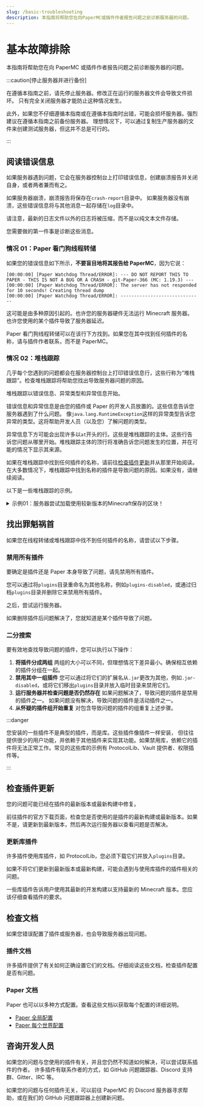 ```yaml
---
slug: /basic-troubleshooting
description: 本指南将帮助您在向PaperMC或插件作者报告问题之前诊断服务器的问题。
---
```


# 基本故障排除

本指南将帮助您在向 PaperMC 或插件作者报告问题之前诊断服务器的问题。

:::caution[停止服务器并进行备份]

在遵循本指南之前，请先停止服务器。修改正在运行的服务器文件会导致文件损坏。
只有完全关闭服务器才能防止这种情况发生。

此外，如果您不仔细遵循本指南或在遵循本指南时出错，可能会损坏服务器。强烈建议在遵循本指南之前备份服务器。
理想情况下，可以通过复制生产服务器的文件来创建测试服务器，但这并不总是可行的。

:::

## 阅读错误信息

如果服务器遇到问题，它会在服务器控制台上打印错误信息，创建崩溃报告并关闭自身，或者两者兼而有之。

如果服务器崩溃，崩溃报告将保存在`crash-report`目录中。
如果服务器没有崩溃，这些错误信息将与其他消息一起存储在`log`目录中。

请注意，最新的日志文件以外的日志将被压缩，而不是以纯文本文件存储。

您需要做的第一件事是诊断这些消息。

### 情况 01：Paper 看门狗线程转储

如果您的错误信息如下所示，**不要盲目地将其报告给 PaperMC**，因为它说：

```
[00:00:00] [Paper Watchdog Thread/ERROR]: --- DO NOT REPORT THIS TO PAPER - THIS IS NOT A BUG OR A CRASH - git-Paper-366 (MC: 1.19.3) ---
[00:00:00] [Paper Watchdog Thread/ERROR]: The server has not responded for 10 seconds! Creating thread dump
[00:00:00] [Paper Watchdog Thread/ERROR]: ------------------------------
```

这可能是由多种原因引起的。也许您的服务器硬件无法运行 Minecraft 服务器。也许您使用的某个插件导致了服务器延迟。

Paper 看门狗线程转储可以在该行下方找到。如果您在其中找到任何插件的名称，请与插件作者联系，而不是 PaperMC。

### 情况 02：堆栈跟踪

几乎每个您遇到的问题都会在服务器控制台上打印错误信息行，这些行称为“堆栈跟踪”。检查堆栈跟踪将帮助您找出导致服务器问题的原因。

堆栈跟踪以错误信息、异常类型和异常信息开始。

错误信息和异常信息是由您的插件或 Paper 的开发人员放置的。这些信息告诉您服务器遇到了什么问题。
像`java.lang.RuntimeException`这样的异常类型告诉您异常的类型。这将帮助开发人员（以及您）了解问题的类型。

异常信息下方可能会出现许多以`at`开头的行。这些是堆栈跟踪的主体。这些行告诉您问题从哪里开始。堆栈跟踪主体的顶行将准确告诉您问题发生的位置，并在可能的情况下显示其来源。

如果在堆栈跟踪中找到任何插件的名称，请前往[检查插件更新](#check-plugin-updates)并从那里开始阅读。在大多数情况下，堆栈跟踪中找到名称的插件是导致问题的原因。如果没有，请继续阅读。

以下是一些堆栈跟踪的示例。

<details>
  <summary>示例01：服务器尝试加载使用较新版本的Minecraft保存的区块！</summary>

```
[00:00:00 WARN]: java.lang.RuntimeException: Server attempted to load chunk saved with newer version of minecraft! 3218 > 3120
```

您尝试加载使用较高版本的 Minecraft 生成的世界。您不能这样做。
如果在区块版本更新之前没有备份您的世界，您必须使用较高版本的 Minecraft 来使用更新的世界。

</details>

## 找出罪魁祸首

如果您在线程转储或堆栈跟踪中找不到任何插件的名称，请尝试以下步骤。

### 禁用所有插件

要确定是插件还是 Paper 本身导致了问题，请先禁用所有插件。

您可以通过将`plugins`目录重命名为其他名称，例如`plugins-disabled`，或通过归档`plugins`目录并删除它来禁用所有插件。

之后，尝试运行服务器。

如果删除插件后问题解决了，您就知道是某个插件导致了问题。

### 二分搜索

要有效地查找导致问题的插件，您可以执行以下操作：

1. **将插件分成两组**
   两组的大小可以不同，但理想情况下差异最小。确保相互依赖的插件分组在一起。
2. **禁用其中一组插件**
   您可以通过将它们的扩展名从`.jar`更改为其他，例如`.jar-disabled`，或将它们移出`plugins`目录并放入临时目录来禁用它们。
3. **运行服务器并检查问题是否仍然存在**
   如果问题解决了，导致问题的插件是禁用的插件之一。
   如果问题没有解决，导致问题的插件是活动插件之一。
4. **从怀疑的插件组开始重复**
   对包含导致问题的插件的组重复上述步骤。

:::danger

您安装的一些插件不是典型的插件，而是库。这些插件像插件一样安装，
但往往提供很少的用户功能，并依赖于其他插件来实现其功能。如果禁用库，依赖它的插件将无法正常工作。常见的这些库的示例有 ProtocolLib、Vault 提供者、权限插件等。

:::

## 检查插件更新

您的问题可能已经在插件的最新版本或最新构建中修复。

前往插件的官方下载页面，检查您是否使用的是插件的最新构建或最新版本。如果不是，请更新到最新版本，然后再次运行服务器以查看问题是否解决。

### 更新库插件

许多插件使用库插件，如 ProtocolLib，您必须下载它们并放入`plugins`目录。

如果不将它们更新到最新版本或最新构建，可能会遇到与使用库插件的插件相关的问题。

一些库插件告诉用户使用其最新的开发构建以支持最新的 Minecraft 版本。您应该仔细查看插件的要求。

## 检查文档

如果您错误配置了插件或服务器，也会导致服务器出现问题。

### 插件文档

许多插件提供了有关如何正确设置它们的文档。仔细阅读这些文档，检查插件配置是否有问题。

### Paper 文档

Paper 也可以以多种方式配置。查看这些文档以获取每个配置的详细说明。

- [Paper 全局配置](../reference/configuration/global-configuration.mdx)
- [Paper 每个世界配置](../reference/configuration/world-configuration.mdx)

## 咨询开发人员

如果您的问题与您使用的插件有关，并且您仍然不知道如何解决，可以尝试联系插件的作者。
许多插件有联系作者的方式，如 GitHub 问题跟踪器、Discord 支持群、Gitter、IRC 等。

如果您的问题与任何插件无关，可以前往 PaperMC 的 Discord 服务器寻求帮助，或在我们的 GitHub 问题跟踪器上创建新问题。
